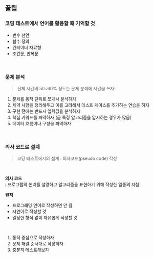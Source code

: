 ## 꿀팁
### 코딩 테스트에서 언어를 활용할 때 기억할 것
- 변수 선언
- 함수 정의
- 컨테이너 자료형
- 조건문, 반복문

<br>

### 문제 분석
> 전체 시간의 50~60% 정도는 문제 분석에 시간을 쓰자

1. 문제를 동작 단위로 쪼개서 분석하자
2. 제약 사항을 정리해두고 이를 고려해서 테스트 케이스를 추가하는 연습을 하자
3. 구현 전에는 반드시 입력값을 분석하자
4. 핵심 키워드를 파악하자 (곧 특정 알고리즘을 암시하는 경우가 많음)
5. 데이터 흐름이나 구성을 파악하자

<br>

### 의사 코드로 설계
> 코딩 테스트에서의 설계 : 의사코드(pseudo code) 작성  

<br>

**의사 코드**  
: 프로그램의 논리를 설명하고 알고리즘을 표현하기 위해 작성한 일종의 지침  

**원칙**  
- 프로그래밍 언어로 작성하면 안 됨
- 자연어로 작성할 것
- 일정한 형식 없이 자유롭게 작성할 것


<br>

1. 동작 중심으로 작성하자
2. 문제 해결 순서대로 작성하자
3. 충분히 테스트해보자


